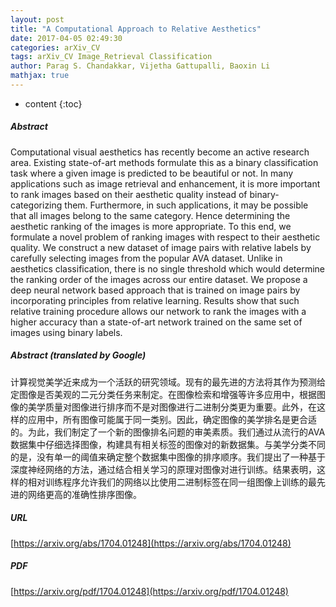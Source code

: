 ```yaml
---
layout: post
title: "A Computational Approach to Relative Aesthetics"
date: 2017-04-05 02:49:30
categories: arXiv_CV
tags: arXiv_CV Image_Retrieval Classification
author: Parag S. Chandakkar, Vijetha Gattupalli, Baoxin Li
mathjax: true
---
```


* content
{:toc}

##### Abstract
Computational visual aesthetics has recently become an active research area. Existing state-of-art methods formulate this as a binary classification task where a given image is predicted to be beautiful or not. In many applications such as image retrieval and enhancement, it is more important to rank images based on their aesthetic quality instead of binary-categorizing them. Furthermore, in such applications, it may be possible that all images belong to the same category. Hence determining the aesthetic ranking of the images is more appropriate. To this end, we formulate a novel problem of ranking images with respect to their aesthetic quality. We construct a new dataset of image pairs with relative labels by carefully selecting images from the popular AVA dataset. Unlike in aesthetics classification, there is no single threshold which would determine the ranking order of the images across our entire dataset. We propose a deep neural network based approach that is trained on image pairs by incorporating principles from relative learning. Results show that such relative training procedure allows our network to rank the images with a higher accuracy than a state-of-art network trained on the same set of images using binary labels.

##### Abstract (translated by Google)
计算视觉美学近来成为一个活跃的研究领域。现有的最先进的方法将其作为预测给定图像是否美观的二元分类任务来制定。在图像检索和增强等许多应用中，根据图像的美学质量对图像进行排序而不是对图像进行二进制分类更为重要。此外，在这样的应用中，所有图像可能属于同一类别。因此，确定图像的美学排名是更合适的。为此，我们制定了一个新的图像排名问题的审美素质。我们通过从流行的AVA数据集中仔细选择图像，构建具有相关标签的图像对的新数据集。与美学分类不同的是，没有单一的阈值来确定整个数据集中图像的排序顺序。我们提出了一种基于深度神经网络的方法，通过结合相关学习的原理对图像对进行训练。结果表明，这样的相对训练程序允许我们的网络以比使用二进制标签在同一组图像上训练的最先进的网络更高的准确性排序图像。

##### URL
[https://arxiv.org/abs/1704.01248](https://arxiv.org/abs/1704.01248)

##### PDF
[https://arxiv.org/pdf/1704.01248](https://arxiv.org/pdf/1704.01248)

